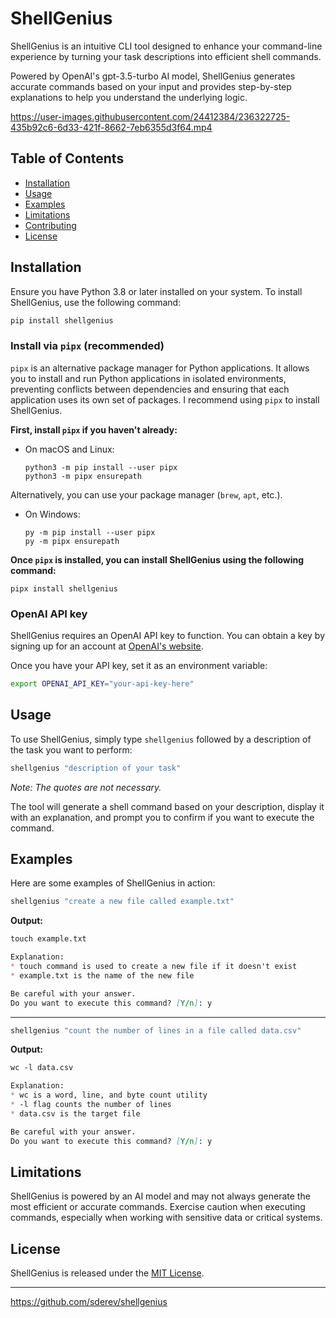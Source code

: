 # ShellGenius

ShellGenius is an intuitive CLI tool designed to enhance your command-line experience by turning your task descriptions into efficient shell commands.

Powered by OpenAI's gpt-3.5-turbo AI model, ShellGenius generates accurate commands based on your input and provides step-by-step explanations to help you understand the underlying logic.

https://user-images.githubusercontent.com/24412384/236322725-435b92c6-6d33-421f-8662-7eb6355d3f64.mp4

## Table of Contents

* [Installation](#installation)
* [Usage](#usage)
* [Examples](#examples)
* [Limitations](#limitations)
* [Contributing](#contributing)
* [License](#license)

## Installation

Ensure you have Python 3.8 or later installed on your system. To install ShellGenius, use the following command:

```bash
pip install shellgenius
```

### Install via `pipx` (recommended)

`pipx` is an alternative package manager for Python applications. It allows you to install and run Python applications in isolated environments, preventing conflicts between dependencies and ensuring that each application uses its own set of packages. I recommend using `pipx` to install ShellGenius.

**First, install `pipx` if you haven't already:**

* On macOS and Linux:

  ```
  python3 -m pip install --user pipx
  python3 -m pipx ensurepath
  ```

Alternatively, you can use your package manager (`brew`, `apt`, etc.).

* On Windows:

  ```
  py -m pip install --user pipx
  py -m pipx ensurepath
  ```

**Once `pipx` is installed, you can install ShellGenius using the following command:**

```
pipx install shellgenius
```

### OpenAI API key

ShellGenius requires an OpenAI API key to function. You can obtain a key by signing up for an account at [OpenAI's website](https://platform.openai.com/account/api-keys).

Once you have your API key, set it as an environment variable:

```bash
export OPENAI_API_KEY="your-api-key-here"
```

## Usage

To use ShellGenius, simply type `shellgenius` followed by a description of the task you want to perform:

```bash
shellgenius "description of your task"
```

*Note: The quotes are not necessary.*

The tool will generate a shell command based on your description, display it with an explanation, and prompt you to confirm if you want to execute the command.

## Examples

Here are some examples of ShellGenius in action:

```bash
shellgenius "create a new file called example.txt"
```

**Output:**

```markdown
touch example.txt

Explanation:
* touch command is used to create a new file if it doesn't exist
* example.txt is the name of the new file

Be careful with your answer.
Do you want to execute this command? [Y/n]: y
```
___

```bash
shellgenius "count the number of lines in a file called data.csv"
```

**Output:**

```markdown
wc -l data.csv

Explanation:
* wc is a word, line, and byte count utility
* -l flag counts the number of lines
* data.csv is the target file

Be careful with your answer.
Do you want to execute this command? [Y/n]: y
```

## Limitations

ShellGenius is powered by an AI model and may not always generate the most efficient or accurate commands. Exercise caution when executing commands, especially when working with sensitive data or critical systems.

## License

ShellGenius is released under the [MIT License](LICENSE).

___

<https://github.com/sderev/shellgenius>
